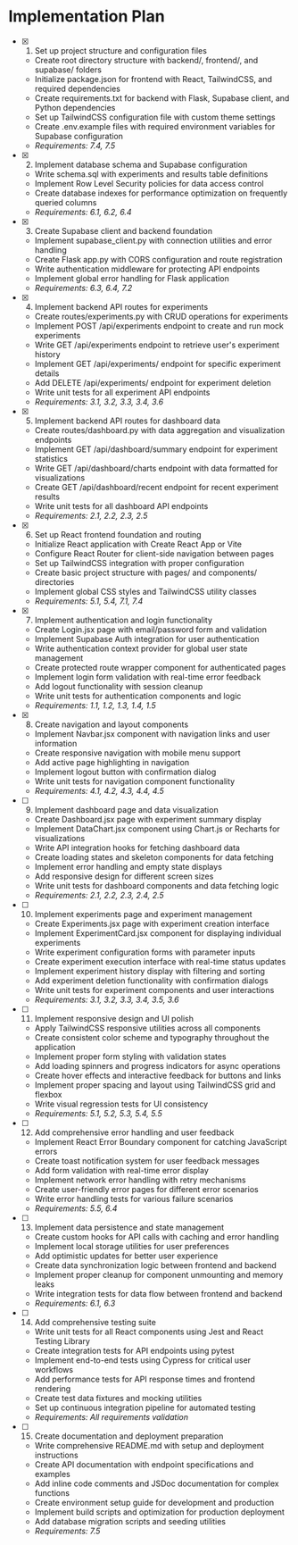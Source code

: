 # Implementation Plan

- [x] 1. Set up project structure and configuration files
  - Create root directory structure with backend/, frontend/, and supabase/ folders
  - Initialize package.json for frontend with React, TailwindCSS, and required dependencies
  - Create requirements.txt for backend with Flask, Supabase client, and Python dependencies
  - Set up TailwindCSS configuration file with custom theme settings
  - Create .env.example files with required environment variables for Supabase configuration
  - _Requirements: 7.4, 7.5_

- [x] 2. Implement database schema and Supabase configuration
  - Write schema.sql with experiments and results table definitions
  - Implement Row Level Security policies for data access control
  - Create database indexes for performance optimization on frequently queried columns
  - _Requirements: 6.1, 6.2, 6.4_

- [x] 3. Create Supabase client and backend foundation
  - Implement supabase_client.py with connection utilities and error handling
  - Create Flask app.py with CORS configuration and route registration
  - Write authentication middleware for protecting API endpoints
  - Implement global error handling for Flask application
  - _Requirements: 6.3, 6.4, 7.2_

- [x] 4. Implement backend API routes for experiments
  - Create routes/experiments.py with CRUD operations for experiments
  - Implement POST /api/experiments endpoint to create and run mock experiments
  - Write GET /api/experiments endpoint to retrieve user's experiment history
  - Implement GET /api/experiments/<id> endpoint for specific experiment details
  - Add DELETE /api/experiments/<id> endpoint for experiment deletion
  - Write unit tests for all experiment API endpoints
  - _Requirements: 3.1, 3.2, 3.3, 3.4, 3.6_

- [x] 5. Implement backend API routes for dashboard data
  - Create routes/dashboard.py with data aggregation and visualization endpoints
  - Implement GET /api/dashboard/summary endpoint for experiment statistics
  - Write GET /api/dashboard/charts endpoint with data formatted for visualizations
  - Create GET /api/dashboard/recent endpoint for recent experiment results
  - Write unit tests for all dashboard API endpoints
  - _Requirements: 2.1, 2.2, 2.3, 2.5_

- [x] 6. Set up React frontend foundation and routing
  - Initialize React application with Create React App or Vite
  - Configure React Router for client-side navigation between pages
  - Set up TailwindCSS integration with proper configuration
  - Create basic project structure with pages/ and components/ directories
  - Implement global CSS styles and TailwindCSS utility classes
  - _Requirements: 5.1, 5.4, 7.1, 7.4_

- [x] 7. Implement authentication and login functionality
  - Create Login.jsx page with email/password form and validation
  - Implement Supabase Auth integration for user authentication
  - Write authentication context provider for global user state management
  - Create protected route wrapper component for authenticated pages
  - Implement login form validation with real-time error feedback
  - Add logout functionality with session cleanup
  - Write unit tests for authentication components and logic
  - _Requirements: 1.1, 1.2, 1.3, 1.4, 1.5_

- [x] 8. Create navigation and layout components
  - Implement Navbar.jsx component with navigation links and user information
  - Create responsive navigation with mobile menu support
  - Add active page highlighting in navigation
  - Implement logout button with confirmation dialog
  - Write unit tests for navigation component functionality
  - _Requirements: 4.1, 4.2, 4.3, 4.4, 4.5_

- [ ] 9. Implement dashboard page and data visualization
  - Create Dashboard.jsx page with experiment summary display
  - Implement DataChart.jsx component using Chart.js or Recharts for visualizations
  - Write API integration hooks for fetching dashboard data
  - Create loading states and skeleton components for data fetching
  - Implement error handling and empty state displays
  - Add responsive design for different screen sizes
  - Write unit tests for dashboard components and data fetching logic
  - _Requirements: 2.1, 2.2, 2.3, 2.4, 2.5_

- [ ] 10. Implement experiments page and experiment management
  - Create Experiments.jsx page with experiment creation interface
  - Implement ExperimentCard.jsx component for displaying individual experiments
  - Write experiment configuration forms with parameter inputs
  - Create experiment execution interface with real-time status updates
  - Implement experiment history display with filtering and sorting
  - Add experiment deletion functionality with confirmation dialogs
  - Write unit tests for experiment components and user interactions
  - _Requirements: 3.1, 3.2, 3.3, 3.4, 3.5, 3.6_

- [ ] 11. Implement responsive design and UI polish
  - Apply TailwindCSS responsive utilities across all components
  - Create consistent color scheme and typography throughout the application
  - Implement proper form styling with validation states
  - Add loading spinners and progress indicators for async operations
  - Create hover effects and interactive feedback for buttons and links
  - Implement proper spacing and layout using TailwindCSS grid and flexbox
  - Write visual regression tests for UI consistency
  - _Requirements: 5.1, 5.2, 5.3, 5.4, 5.5_

- [ ] 12. Add comprehensive error handling and user feedback
  - Implement React Error Boundary component for catching JavaScript errors
  - Create toast notification system for user feedback messages
  - Add form validation with real-time error display
  - Implement network error handling with retry mechanisms
  - Create user-friendly error pages for different error scenarios
  - Write error handling tests for various failure scenarios
  - _Requirements: 5.5, 6.4_

- [ ] 13. Implement data persistence and state management
  - Create custom hooks for API calls with caching and error handling
  - Implement local storage utilities for user preferences
  - Add optimistic updates for better user experience
  - Create data synchronization logic between frontend and backend
  - Implement proper cleanup for component unmounting and memory leaks
  - Write integration tests for data flow between frontend and backend
  - _Requirements: 6.1, 6.3_

- [ ] 14. Add comprehensive testing suite
  - Write unit tests for all React components using Jest and React Testing Library
  - Create integration tests for API endpoints using pytest
  - Implement end-to-end tests using Cypress for critical user workflows
  - Add performance tests for API response times and frontend rendering
  - Create test data fixtures and mocking utilities
  - Set up continuous integration pipeline for automated testing
  - _Requirements: All requirements validation_

- [ ] 15. Create documentation and deployment preparation
  - Write comprehensive README.md with setup and deployment instructions
  - Create API documentation with endpoint specifications and examples
  - Add inline code comments and JSDoc documentation for complex functions
  - Create environment setup guide for development and production
  - Implement build scripts and optimization for production deployment
  - Add database migration scripts and seeding utilities
  - _Requirements: 7.5_